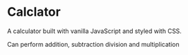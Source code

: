# Calclator

A calculator built with vanilla JavaScript and styled with CSS.

Can perform addition, subtraction division and multiplication


